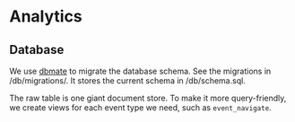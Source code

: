 # Analytics

## Database

We use [dbmate](https://github.com/amacneil/dbmate) to migrate the database
schema. See the migrations in /db/migrations/. It stores the current schema in
/db/schema.sql.

The raw table is one giant document store. To make it more query-friendly, we create views for each event type we need, such as `event_navigate`.
